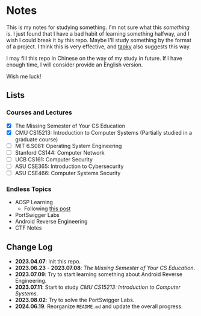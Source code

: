 # Notes

This is my notes for studying something. I'm not sure what this *something* is. I just found that I have a bad habit of learning something halfway, and I wish I could break it by this repo. Maybe I'll study something by the format of a project. I think this is very effective, and [taoky](https://github.com/taoky) also suggests this way.

I may fill this repo in Chinese on the way of my study in future. If I have enough time, I will consider provide an English version.

Wish me luck!

## Lists

### Courses and Lectures

+ [x] The Missing Semester of Your CS Education
+ [x] CMU CS15213: Introduction to Computer Systems (Partially studied in a graduate course)
+ [ ] MIT 6.S081: Operating System Engineering
+ [ ] Stanford CS144: Computer Network
+ [ ] UCB CS161: Computer Security
+ [ ] ASU CSE365: Introduction to Cybersecurity
+ [ ] ASU CSE466: Computer Systems Security

### Endless Topics

+ AOSP Learning
  + Following [this post](http://gityuan.com/android/)
+ PortSwigger Labs
+ Android Reverse Engineering
+ CTF Notes

## Change Log

+ **2023.04.07**: Init this repo.
+ **2023.06.23** - **2023.07.08**: *The Missing Semester of Your CS Education*.
+ **2023.07.09**: Try to start learning something about Android Reverse Engineering.
+ **2023.07.11**: Start to study *CMU CS15213: Introduction to Computer Systems*.
+ **2023.08.02**: Try to solve the PortSwigger Labs.
+ **2024.06.19**: Reorganize `README.md` and update the overall progress.
